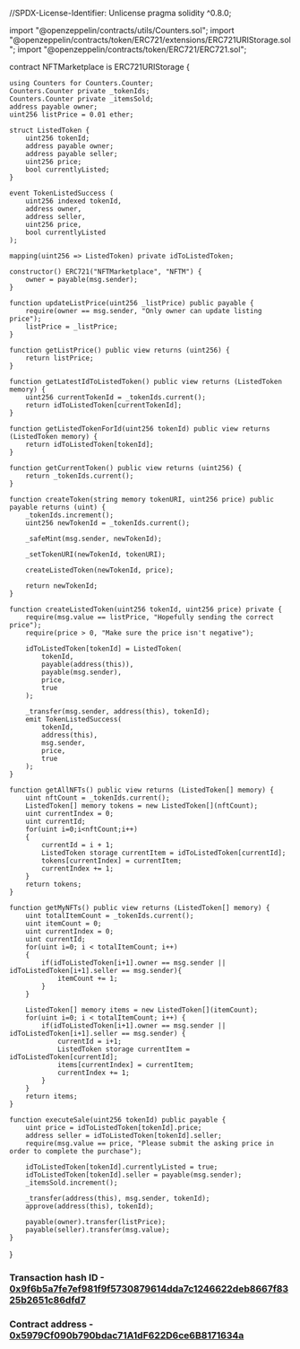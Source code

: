 //SPDX-License-Identifier: Unlicense
pragma solidity ^0.8.0;

import "@openzeppelin/contracts/utils/Counters.sol";
import "@openzeppelin/contracts/token/ERC721/extensions/ERC721URIStorage.sol";
import "@openzeppelin/contracts/token/ERC721/ERC721.sol";

contract NFTMarketplace is ERC721URIStorage {

    using Counters for Counters.Counter;
    Counters.Counter private _tokenIds;
    Counters.Counter private _itemsSold;
    address payable owner;
    uint256 listPrice = 0.01 ether;

    struct ListedToken {
        uint256 tokenId;
        address payable owner;
        address payable seller;
        uint256 price;
        bool currentlyListed;
    }

    event TokenListedSuccess (
        uint256 indexed tokenId,
        address owner,
        address seller,
        uint256 price,
        bool currentlyListed
    );

    mapping(uint256 => ListedToken) private idToListedToken;

    constructor() ERC721("NFTMarketplace", "NFTM") {
        owner = payable(msg.sender);
    }

    function updateListPrice(uint256 _listPrice) public payable {
        require(owner == msg.sender, "Only owner can update listing price");
        listPrice = _listPrice;
    }

    function getListPrice() public view returns (uint256) {
        return listPrice;
    }

    function getLatestIdToListedToken() public view returns (ListedToken memory) {
        uint256 currentTokenId = _tokenIds.current();
        return idToListedToken[currentTokenId];
    }

    function getListedTokenForId(uint256 tokenId) public view returns (ListedToken memory) {
        return idToListedToken[tokenId];
    }

    function getCurrentToken() public view returns (uint256) {
        return _tokenIds.current();
    }

    function createToken(string memory tokenURI, uint256 price) public payable returns (uint) {
        _tokenIds.increment();
        uint256 newTokenId = _tokenIds.current();

        _safeMint(msg.sender, newTokenId);

        _setTokenURI(newTokenId, tokenURI);

        createListedToken(newTokenId, price);

        return newTokenId;
    }

    function createListedToken(uint256 tokenId, uint256 price) private {
        require(msg.value == listPrice, "Hopefully sending the correct price");
        require(price > 0, "Make sure the price isn't negative");

        idToListedToken[tokenId] = ListedToken(
            tokenId,
            payable(address(this)),
            payable(msg.sender),
            price,
            true
        );

        _transfer(msg.sender, address(this), tokenId);
        emit TokenListedSuccess(
            tokenId,
            address(this),
            msg.sender,
            price,
            true
        );
    }
    
    function getAllNFTs() public view returns (ListedToken[] memory) {
        uint nftCount = _tokenIds.current();
        ListedToken[] memory tokens = new ListedToken[](nftCount);
        uint currentIndex = 0;
        uint currentId;
        for(uint i=0;i<nftCount;i++)
        {
            currentId = i + 1;
            ListedToken storage currentItem = idToListedToken[currentId];
            tokens[currentIndex] = currentItem;
            currentIndex += 1;
        }
        return tokens;
    }
    
    function getMyNFTs() public view returns (ListedToken[] memory) {
        uint totalItemCount = _tokenIds.current();
        uint itemCount = 0;
        uint currentIndex = 0;
        uint currentId;
        for(uint i=0; i < totalItemCount; i++)
        {
            if(idToListedToken[i+1].owner == msg.sender || idToListedToken[i+1].seller == msg.sender){
                itemCount += 1;
            }
        }

        ListedToken[] memory items = new ListedToken[](itemCount);
        for(uint i=0; i < totalItemCount; i++) {
            if(idToListedToken[i+1].owner == msg.sender || idToListedToken[i+1].seller == msg.sender) {
                currentId = i+1;
                ListedToken storage currentItem = idToListedToken[currentId];
                items[currentIndex] = currentItem;
                currentIndex += 1;
            }
        }
        return items;
    }

    function executeSale(uint256 tokenId) public payable {
        uint price = idToListedToken[tokenId].price;
        address seller = idToListedToken[tokenId].seller;
        require(msg.value == price, "Please submit the asking price in order to complete the purchase");

        idToListedToken[tokenId].currentlyListed = true;
        idToListedToken[tokenId].seller = payable(msg.sender);
        _itemsSold.increment();

        _transfer(address(this), msg.sender, tokenId);
        approve(address(this), tokenId);

        payable(owner).transfer(listPrice);
        payable(seller).transfer(msg.value);
    }
}



### Transaction hash ID - [0x9f6b5a7fe7ef981f9f5730879614dda7c1246622deb8667f8325b2651c86dfd7](https://mumbai.polygonscan.com/tx/0x9f6b5a7fe7ef981f9f5730879614dda7c1246622deb8667f8325b2651c86dfd7)
### Contract address - [0x5979Cf090b790bdac71A1dF622D6ce6B8171634a](https://mumbai.polygonscan.com/address/0x5979Cf090b790bdac71A1dF622D6ce6B8171634a)
